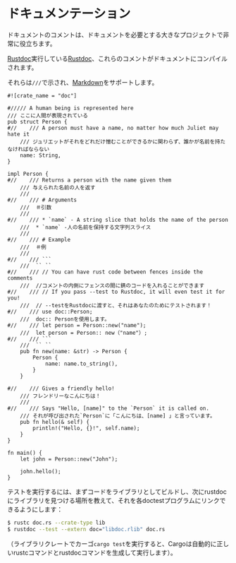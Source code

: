 # <!--Documentation--> ドキュメンテーション

<!--Doc comments are very useful for big projects that require documentation.-->
ドキュメントのコメントは、ドキュメントを必要とする大きなプロジェクトで非常に役立ちます。
<!--When running [Rustdoc][1], these are the comments that get compiled into documentation.-->
[Rustdoc][1]実行している[Rustdoc][1]、これらのコメントがドキュメントにコンパイルされます。
<!--They are denoted by a `///`, and support [Markdown][2].-->
それらは`///`で示され、[Markdown][2]をサポートします。

```rust,editable,ignore,mdbook-runnable
#![crate_name = "doc"]

#///// A human being is represented here
/// ここに人間が表現されている
pub struct Person {
#//    /// A person must have a name, no matter how much Juliet may hate it
    /// ジュリエットがそれをどれだけ憎むことができるかに関わらず、誰かが名前を持たなければならない
    name: String,
}

impl Person {
#//    /// Returns a person with the name given them
    /// 与えられた名前の人を返す
    ///
#//    /// # Arguments
    ///  ＃引数
    ///
#//    /// * `name` - A string slice that holds the name of the person
    ///  * `name` -人の名前を保持する文字列スライス
    ///
#//    /// # Example
    ///  ＃例
    ///
#//    /// ```
    ///  `` ``
#//    /// // You can have rust code between fences inside the comments
    ///  //コメントの内側にフェンスの間に錆のコードを入れることができます
#//    /// // If you pass --test to Rustdoc, it will even test it for you!
    ///  // --testをRustdocに渡すと、それはあなたのためにテストされます！
#//    /// use doc::Person;
    ///  doc:: Personを使用します。
#//    /// let person = Person::new("name");
    ///  let person = Person:: new（"name"）;
#//    /// ```
    ///  `` ``
    pub fn new(name: &str) -> Person {
        Person {
            name: name.to_string(),
        }
    }

#//    /// Gives a friendly hello!
    /// フレンドリーなこんにちは！
    ///
#//    /// Says "Hello, [name]" to the `Person` it is called on.
    /// それが呼び出された`Person`に「こんにちは、[name] 」と言っています。
    pub fn hello(& self) {
        println!("Hello, {}!", self.name);
    }
}

fn main() {
    let john = Person::new("John");

    john.hello();
}
```

<!--To run the tests, first build the code as a library, then tell rustdoc where to find the library so it can link it into each doctest program:-->
テストを実行するには、まずコードをライブラリとしてビルドし、次にrustdocにライブラリを見つける場所を教えて、それを各doctestプログラムにリンクできるようにします：

```bash
$ rustc doc.rs --crate-type lib
$ rustdoc --test --extern doc="libdoc.rlib" doc.rs
```

<!--(When you run `cargo test` on a library crate, Cargo will automatically generate and run the correct rustc and rustdoc commands.)-->
（ライブラリクレートでカーゴ`cargo test`を実行すると、Cargoは自動的に正しいrustcコマンドとrustdocコマンドを生成して実行します）。

<!--[1]: https://doc.rust-lang.org/book/documentation.html
 [2]: https://en.wikipedia.org/wiki/Markdown
-->
[1]: https://doc.rust-lang.org/book/documentation.html
 [2]: https://en.wikipedia.org/wiki/Markdown

